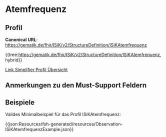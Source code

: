 # Atemfrequenz

## Profil

**Canonical URL**: https://gematik.de/fhir/ISiK/v2/StructureDefinition/ISiKAtemfrequenz

{{tree:https://gematik.de/fhir/ISiK/v2/StructureDefinition/ISiKAtemfrequenz, hybrid}}

[Link Simplifier Profil Übersicht](https://gematik.de/fhir/ISiK/v2/StructureDefinition/ISiKAtemfrequenz)

## Anmerkungen zu den Must-Support Feldern

## Beispiele

Valides Minimalbeispiel für das Profil ISiKAtemfrequenz:

{{json:Resources/fsh-generated/resources/Observation-ISiKAtemfrequenzExample.json}}